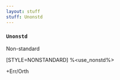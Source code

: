 ```yaml
---
layout: stuff
stuff: Unonstd
---
```

### ` Unonstd ` 

Non-standard

[STYLE=NONSTANDARD]
%<use_nonstd%>

+Err/Orth
